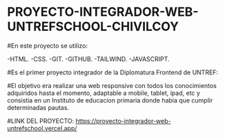 # PROYECTO-INTEGRADOR-WEB-UNTREFSCHOOL-CHIVILCOY
#En este proyecto se utilizo:

-HTML.
-CSS.
-GIT.
-GITHUB.
-TAILWIND.
-JAVASCRIPT.

#Es el primer proyecto integrador de la Diplomatura Frontend de UNTREF:

#El objetivo era realizar una web responsive con todos los conocimientos adquiridos hasta el momento, adaptable a mobile, tablet, ipad, etc y consistia en un Instituto de educacion primaria donde habia que cumplir determinadas pautas.

#LINK DEL PROYECTO: https://proyecto-integrador-web-untrefschool.vercel.app/
